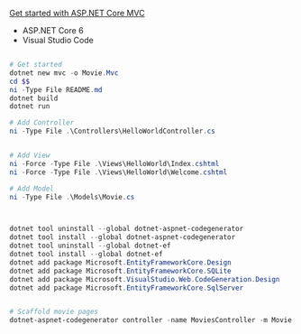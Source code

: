 
[Get started with ASP.NET Core MVC](https://learn.microsoft.com/en-us/aspnet/core/tutorials/first-mvc-app/start-mvc?view=aspnetcore-6.0&tabs=visual-studio-code)

- ASP.NET Core 6 
- Visual Studio Code 

```powershell

# Get started
dotnet new mvc -o Movie.Mvc
cd $$
ni -Type File README.md
dotnet build
dotnet run

# Add Controller
ni -Type File .\Controllers\HelloWorldController.cs


# Add View
ni -Force -Type File .\Views\HelloWorld\Index.cshtml
ni -Force -Type File .\Views\HelloWorld\Welcome.cshtml

# Add Model
ni -Type File .\Models\Movie.cs



dotnet tool uninstall --global dotnet-aspnet-codegenerator
dotnet tool install --global dotnet-aspnet-codegenerator
dotnet tool uninstall --global dotnet-ef
dotnet tool install --global dotnet-ef
dotnet add package Microsoft.EntityFrameworkCore.Design
dotnet add package Microsoft.EntityFrameworkCore.SQLite
dotnet add package Microsoft.VisualStudio.Web.CodeGeneration.Design
dotnet add package Microsoft.EntityFrameworkCore.SqlServer


# Scaffold movie pages
dotnet-aspnet-codegenerator controller -name MoviesController -m Movie -dc MovieMvcContext --relativeFolderPath Controllers --useDefaultLayout --referenceScriptLibraries -sqlite


```